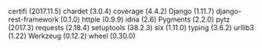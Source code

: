 certifi (2017.11.5)
chardet (3.0.4)
coverage (4.4.2)
Django (1.11.7)
django-rest-framework (0.1.0)
httpie (0.9.9)
idna (2.6)
Pygments (2.2.0)
pytz (2017.3)
requests (2.18.4)
setuptools (38.2.3)
six (1.11.0)
typing (3.6.2)
urllib3 (1.22)
Werkzeug (0.12.2)
wheel (0.30.0)


